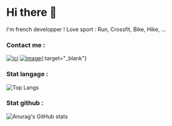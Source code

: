 # Hi there 👋

I'm french developper ! 
Love sport : Run, Crossfit, Bike, Hike, ...

### Contact me :
[![ici](https://img.icons8.com/?size=80&id=68248&format=png)](mailto:mathieu.busse24@gmail.com?subject=contact)
[![image](https://img.icons8.com/?size=64&id=53871&format=png)](https://mathieu-busse.dev/){:target="_blank"}



### Stat langage :
![Top Langs](https://github-readme-stats.vercel.app/api/top-langs/?username=math-dev-24&size_weight=0.5&count_weight=0.5&layout=compact&theme=onedark)
<br/>
### Stat github :
![Anurag's GitHub stats](https://github-readme-stats.vercel.app/api?username=math-dev-24&show_icons=true&theme=onedark)

